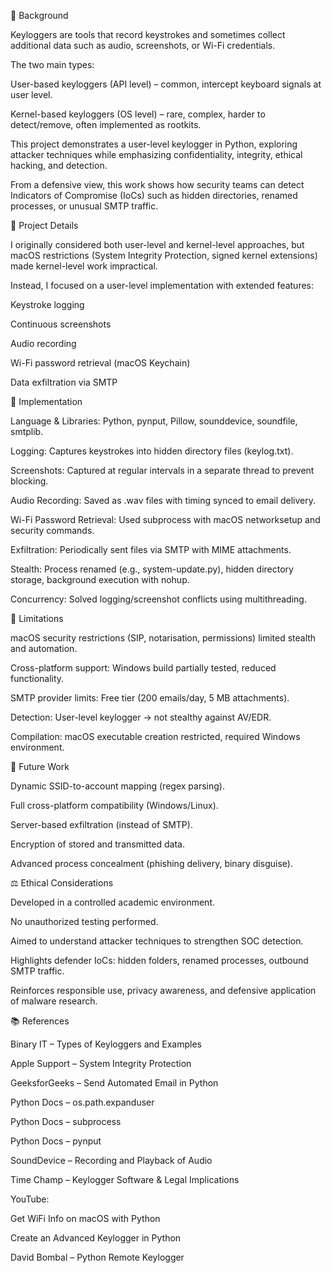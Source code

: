 📌 Background

Keyloggers are tools that record keystrokes and sometimes collect additional data such as audio, screenshots, or Wi-Fi credentials.

The two main types:

User-based keyloggers (API level) – common, intercept keyboard signals at user level.

Kernel-based keyloggers (OS level) – rare, complex, harder to detect/remove, often implemented as rootkits.

This project demonstrates a user-level keylogger in Python, exploring attacker techniques while emphasizing confidentiality, integrity, ethical hacking, and detection.

From a defensive view, this work shows how security teams can detect Indicators of Compromise (IoCs) such as hidden directories, renamed processes, or unusual SMTP traffic.

🚀 Project Details

I originally considered both user-level and kernel-level approaches, but macOS restrictions (System Integrity Protection, signed kernel extensions) made kernel-level work impractical.

Instead, I focused on a user-level implementation with extended features:

Keystroke logging

Continuous screenshots

Audio recording

Wi-Fi password retrieval (macOS Keychain)

Data exfiltration via SMTP

🔧 Implementation

Language & Libraries: Python, pynput, Pillow, sounddevice, soundfile, smtplib.

Logging: Captures keystrokes into hidden directory files (keylog.txt).

Screenshots: Captured at regular intervals in a separate thread to prevent blocking.

Audio Recording: Saved as .wav files with timing synced to email delivery.

Wi-Fi Password Retrieval: Used subprocess with macOS networksetup and security commands.

Exfiltration: Periodically sent files via SMTP with MIME attachments.

Stealth: Process renamed (e.g., system-update.py), hidden directory storage, background execution with nohup.

Concurrency: Solved logging/screenshot conflicts using multithreading.

🚧 Limitations

macOS security restrictions (SIP, notarisation, permissions) limited stealth and automation.

Cross-platform support: Windows build partially tested, reduced functionality.

SMTP provider limits: Free tier (200 emails/day, 5 MB attachments).

Detection: User-level keylogger → not stealthy against AV/EDR.

Compilation: macOS executable creation restricted, required Windows environment.

🔮 Future Work

Dynamic SSID-to-account mapping (regex parsing).

Full cross-platform compatibility (Windows/Linux).

Server-based exfiltration (instead of SMTP).

Encryption of stored and transmitted data.

Advanced process concealment (phishing delivery, binary disguise).

⚖️ Ethical Considerations

Developed in a controlled academic environment.

No unauthorized testing performed.

Aimed to understand attacker techniques to strengthen SOC detection.

Highlights defender IoCs: hidden folders, renamed processes, outbound SMTP traffic.

Reinforces responsible use, privacy awareness, and defensive application of malware research.

📚 References

Binary IT – Types of Keyloggers and Examples

Apple Support – System Integrity Protection

GeeksforGeeks – Send Automated Email in Python

Python Docs – os.path.expanduser

Python Docs – subprocess

Python Docs – pynput

SoundDevice – Recording and Playback of Audio

Time Champ – Keylogger Software & Legal Implications

YouTube:

Get WiFi Info on macOS with Python

Create an Advanced Keylogger in Python

David Bombal – Python Remote Keylogger
